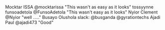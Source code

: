 Mocktar ISSA @mocktarissa "This wasn't as easy as it looks" 
tossyynne
funsoadetola @FunsoAdetola "This wasn't easy as it looks"
Nyior Clement @Nyior "well ....."
Busayo Olushola slack: @busganda
@gyrationtechs
Ajadi Paul @ajadi473 "Good"
